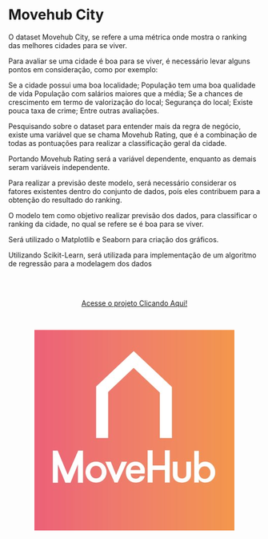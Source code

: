 # Movehub City

O dataset Movehub City, se refere a uma métrica onde mostra o ranking das melhores cidades para se viver.

Para avaliar se uma cidade é boa para se viver, é necessário levar alguns pontos em consideração, como por exemplo:

Se a cidade possui uma boa localidade;
População tem uma boa qualidade de vida
População com salários maiores que a média;
Se a chances de crescimento em termo de valorização do local;
Segurança do local;
Existe pouca taxa de crime;
Entre outras avaliações.

Pesquisando sobre o dataset para entender mais da regra de negócio, existe uma variável que se chama Movehub Rating, que é a combinação de todas as pontuações para realizar a classificação geral da cidade.

Portando Movehub Rating será a variável dependente, enquanto as demais seram variáveis independente.

Para realizar a previsão deste modelo, será necessário considerar os fatores existentes dentro do conjunto de dados, poís eles contribuem para a obtenção do resultado do ranking.

O modelo tem como objetivo realizar previsão dos dados, para classificar o ranking da cidade, no qual se refere se é boa para se viver.

Será utilizado o Matplotlib e Seaborn para criação dos gráficos.

Utilizando Scikit-Learn, será utilizada para implementação de um algoritmo de regressão para a modelagem dos dados

<br/>
<br/>

<p align="center"><a href="https://wenceslau93.github.io/Movehub_City/">Acesse o projeto Clicando Aqui!</a></p>

<br/>

<p align="center">
<img src="https://github.com/Wenceslau93/Movehub_City/blob/main/movehub_city.jpg" alt="some text">
</center></p>

